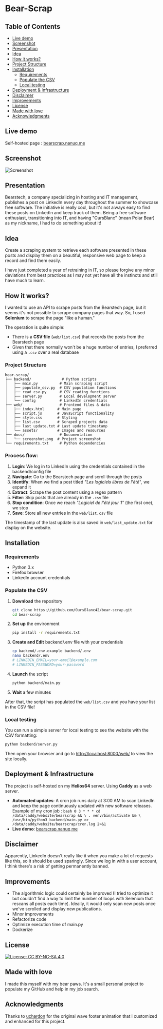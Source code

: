 # Bear-Scrap

## Table of Contents

- [Live demo](#live-demo)
- [Screenshot](#screenshot)
- [Presentation](#presentation)
- [Idea](#idea)
- [How it works?](#how-it-works)
- [Project Structure](#project-structure)
- [Installation](#installation)
  - [Requirements](#requirements)
  - [Populate the CSV](#populate-the-csv)
  - [Local testing](#local-testing)
- [Deployment & Infrastructure](#deployment--infrastructure)
- [Disclaimer](#disclaimer)
- [Improvements](#improvements)
- [License](#license)
- [Made with love](#made-with-love)
- [Acknowledgments](#acknowledgments)

## Live demo

Self-hosted page : [bearscrap.nanuq.me](https://bearscrap.nanuq.me)

## Screenshot

![Screenshot](docs/screenshot.png)

## Presentation

Bearstech, a company specializing in hosting and IT management, publishes a post on LinkedIn every day throughout the summer to showcase free software. The initiative is really cool, but it's not always easy to find these posts on LinkedIn and keep track of them. Being a free software enthusiast, transitioning into IT, and having "OursBlanc" (mean Polar Bear) as my nickname, I had to do something about it!

## Idea

Create a scraping system to retrieve each software presented in these posts and display them on a beautiful, responsive web page to keep a record and find them easily.

I have just completed a year of retraining in IT, so please forgive any minor deviations from best practices as I may not yet have all the instincts and still have much to learn.

## How it works?

I wanted to use an API to scrape posts from the Bearstech page, but it seems it's not possible to scrape company pages that way. So, I used **Selenium** to scrape the page "like a human."

The operation is quite simple:

- There is a **CSV file** (`web/list.csv`) that records the posts from the Bearstech page
- Given that there normally won't be a huge number of entries, I preferred using a `.csv` over a real database

### Project Structure

```
bear-scrap/
├── backend/              # Python scripts
│   ├── main.py          # Main scraping script
│   ├── populate_csv.py  # CSV population functions
│   ├── read_csv.py      # CSV reading functions
│   ├── server.py        # Local development server
│   └── config           # LinkedIn credentials
├── web/                 # Frontend files & data
│   ├── index.html      # Main page
│   ├── script.js       # JavaScript functionality
│   ├── style.css       # Styling
│   ├── list.csv        # Scraped projects data
│   ├── last_update.txt # Last update timestamp
│   └── assets/         # Images and resources
├── docs/                # Documentation
│   └── screenshot.png  # Project screenshot
└── requirements.txt     # Python dependencies
```

### Process flow:

1. **Login**: We log in to LinkedIn using the credentials contained in the backend/config file
2. **Navigate**: Go to the Bearstech page and scroll through the posts
3. **Identify**: When we find a post titled _"Les logiciels libres de l'été"_, we expand it
4. **Extract**: Scrape the post content using a regex pattern
5. **Filter**: Skip posts that are already in the `.csv` file
6. **Stop condition**: Once we reach _"Logiciel de l'été jour 1"_ (the first one), we stop
7. **Save**: Store all new entries in the `web/list.csv` file

The timestamp of the last update is also saved in `web/last_update.txt` for display on the website.

## Installation

### Requirements

- Python 3.x
- Firefox browser
- LinkedIn account credentials

### Populate the CSV

1. **Download** the repository

   ```bash
   git clone https://github.com/OursBlanc42/bear-scrap.git
   cd bear-scrap
   ```

2. **Set up** the environment

   ```bash
   pip install -r requirements.txt
   ```

3. **Create and Edit** backend/.env file with your credentials

   ```bash
   cp backend/.env.example backend/.env
   nano backend/.env
   # LINKEDIN_EMAIL=your-email@example.com
   # LINKEDIN_PASSWORD=your-password
   ```

4. **Launch** the script

   ```bash
   python backend/main.py
   ```

5. **Wait** a few minutes

After that, the script has populated the `web/list.csv` and you have your list in the CSV file!

### Local testing

You can run a simple server for local testing to see the website with the CSV formatting:

```bash
python backend/server.py
```

Then open your browser and go to [http://localhost:8000/web/](http://localhost:8000/web/) to view the site locally.

## Deployment & Infrastructure

The project is self-hosted on my **Helios64** server. Using **Caddy** as a web server.

- **Automated updates**: A cron job runs daily at 3:00 AM to scan LinkedIn and keep the page continuously updated with new software releases.
  Example of my cron job :
  `bash
      0 3 * * * cd /data/caddy/website/bearscrap && \
      . venv/bin/activate && \
      /usr/bin/python3 backend/main.py >> /data/caddy/website/bearscrap/cron.log 2>&1
     `
- **Live demo**: [bearscrap.nanuq.me](https://bearscrap.nanuq.me)

## Disclaimer

Apparently, LinkedIn doesn't really like it when you make a lot of requests like this, so it should be used sparingly. Since we log in with a user account, I think there's a risk of getting permanently banned.

## Improvements

- The algorithmic logic could certainly be improved (I tried to optimize it but couldn't find a way to limit the number of loops with Selenium that rescans all posts each time). Ideally, it would only scan new posts once we've scrolled and display new publications.
- Minor improvements
- Refactorize code
- Optimize execution time of main.py
- Dockerize

## License

[![License: CC BY-NC-SA 4.0](https://img.shields.io/badge/License-CC%20BY--NC--SA%204.0-lightgrey.svg)](https://creativecommons.org/licenses/by-nc-sa/4.0/)

## Made with love

I made this myself with my bear paws. It's a small personal project to populate my GitHub and help in my job search.

## Acknowledgments

Thanks to [uchardon](https://codepen.io/uchardon/pen/bxbqoG/) for the original wave footer animation that I customized and enhanced for this project.
